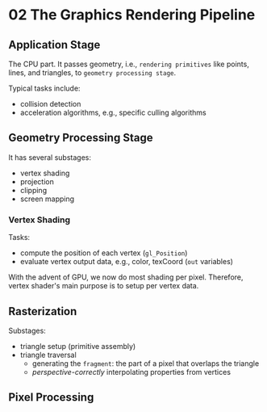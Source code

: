 # 02 The Graphics Rendering Pipeline

## Application Stage

The CPU part. It passes geometry, i.e., `rendering primitives` like points, lines, and triangles, to `geometry processing stage`.

Typical tasks include:

- collision detection
- acceleration algorithms, e.g., specific culling algorithms

## Geometry Processing Stage

It has several substages:

- vertex shading
- projection
- clipping
- screen mapping

### Vertex Shading

Tasks:

- compute the position of each vertex (`gl_Position`)
- evaluate vertex output data, e.g., color, texCoord (`out` variables)

With the advent of GPU, we now do most shading per pixel. Therefore, vertex shader's main purpose is to setup per vertex data.

## Rasterization

Substages:

- triangle setup (primitive assembly)
- triangle traversal
  - generating the `fragment`: the part of a pixel that overlaps the triangle
  - *perspective-correctly* interpolating properties from vertices

## Pixel Processing
